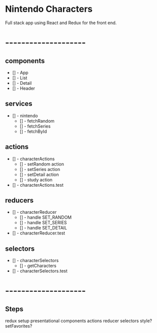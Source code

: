# Nintendo Characters

Full stack app using React and Redux for the front end.

# --------------------

## components
- [] - App
- [] - List
- [] - Detail
- [] - Header

## services
- [] - nintendo
  * [] - fetchRandom
  * [] - fetchSeries
  * [] - fetchById

## actions
- [] - characterActions
  * [] - setRandom action
  * [] - setSeries action
  * [] - setDetail action
  * [] - study action
- [] - characterActions.test

## reducers
- [] - characterReducer
  * [] - handle SET_RANDOM
  * [] - handle SET_SERIES
  * [] - handle SET_DETAIL
- [] - characterReducer.test

## selectors
- [] - characterSelectors
  * [] - getCharacters
- [] - characterSelectors.test

# --------------------

## Steps

redux setup
presentational components
actions
reducer
selectors
style?
setFavorites?